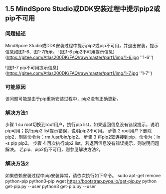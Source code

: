 ## 1.5 MindSpore Studio或DDK安装过程中提示pip2或pip不可用
### 问题描述
MindSpore Studio或DDK安装过程中提示pip2或pip不可用，并退出安装，提示信息如图1-6、图1-7所示。
![图1-6 pip2不可用提示信息]
(https://gitee.com/Atlas200DK/FAQ/raw/master/part1/img/1-6.jpg ''1-6'')

![图1-7 pip不可用提示信息]
(https://gitee.com/Atlas200DK/FAQ/raw/master/part1/img/1-7.jpg ''1-7'')

### 可能原因
该问题可能是由于pip重新安装过程中，pip2没有正确更新。
### 解决方法1
步骤 1 su root切换到root用户，执行pip list，如果返回信息没有错误提示，说明pip可用；执行pip2 list提示错误，说明pip2不可用。
步骤 2 root用户下删除pip2，删除命令为：rm /usr/bin/pip2。
步骤 3 将pip2软连接到pip，命令为：ln -s pip pip2。
步骤 4 再次执行pip2 list，若返回信息没有错误提示，则说明问题解决。
若pip、pip2仍不可用，则参见解决方法2。
### 解决方法2
如果依赖安装过程中pip安装异常，请依次执行如下命令。
sudo apt-get remove python-pip python3-pip 
wget https://bootstrap.pypa.io/get-pip.py 
python get-pip.py --user 
python3 get-pip.py  --user
